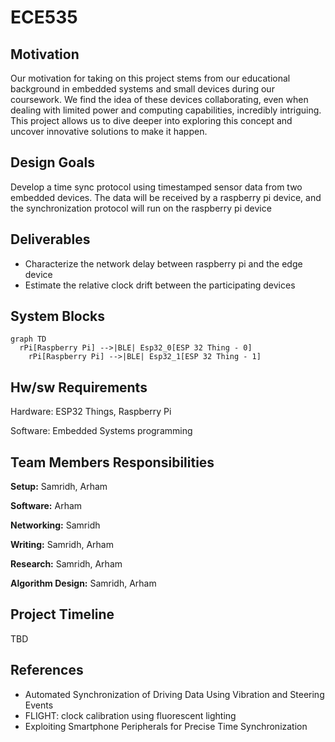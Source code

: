 # ECE535

## Motivation

Our motivation for taking on this project stems from our educational background in embedded systems and small devices during our coursework. We find the idea of these devices collaborating, even when dealing with limited power and computing capabilities, incredibly intriguing. This project allows us to dive deeper into exploring this concept and uncover innovative solutions to make it happen.

## Design Goals

Develop a time sync protocol using timestamped sensor data from two embedded devices. The data will be received by a raspberry pi device, and the synchronization protocol will run on the raspberry pi device

## Deliverables

- Characterize the network delay between raspberry pi and the edge device
- Estimate the relative clock drift between the participating devices

## System Blocks

```mermaid
graph TD
  rPi[Raspberry Pi] -->|BLE| Esp32_0[ESP 32 Thing - 0]
	rPi[Raspberry Pi] -->|BLE| Esp32_1[ESP 32 Thing - 1]
```

## Hw/sw Requirements

Hardware: ESP32 Things, Raspberry Pi

Software: Embedded Systems programming

## Team Members Responsibilities

****Setup:**** Samridh, Arham

**Software:** Arham

**Networking:** Samridh

**Writing:** Samridh, Arham

**Research:** Samridh, Arham

**Algorithm Design:** Samridh, Arham

## Project Timeline

TBD

## References

- Automated Synchronization of Driving Data Using Vibration and Steering Events
- FLIGHT: clock calibration using fluorescent lighting
- Exploiting Smartphone Peripherals for Precise Time Synchronization

